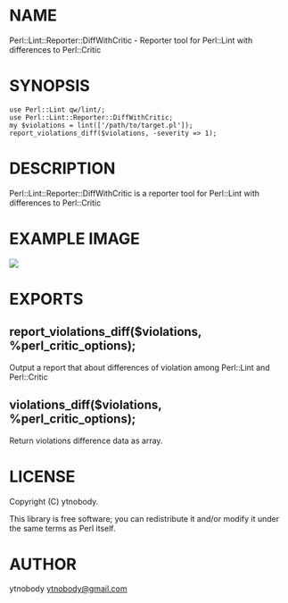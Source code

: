 # NAME

Perl::Lint::Reporter::DiffWithCritic - Reporter tool for Perl::Lint with differences to Perl::Critic

# SYNOPSIS

    use Perl::Lint qw/lint/;
    use Perl::Lint::Reporter::DiffWithCritic;
    my $violations = lint(['/path/to/target.pl']);
    report_violations_diff($violations, -severity => 1);

# DESCRIPTION

Perl::Lint::Reporter::DiffWithCritic is a reporter tool for Perl::Lint with differences to Perl::Critic

# EXAMPLE IMAGE

<div>
    <img src="http://i.gyazo.com/616b84e8d7e9b9beaf045eac5918a2f7.png">
</div>

# EXPORTS

## report\_violations\_diff($violations, %perl\_critic\_options);

Output a report that about differences of violation among Perl::Lint and Perl::Critic

## violations\_diff($violations, %perl\_critic\_options);

Return violations difference data as array.

# LICENSE

Copyright (C) ytnobody.

This library is free software; you can redistribute it and/or modify
it under the same terms as Perl itself.

# AUTHOR

ytnobody <ytnobody@gmail.com>
